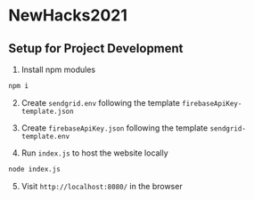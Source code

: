 # NewHacks2021

## Setup for Project Development
1. Install npm modules
```bash
npm i
```
2. Create ```sendgrid.env``` following the template ```firebaseApiKey-template.json```

3. Create ```firebaseApiKey.json``` following the template ```sendgrid-template.env```

4. Run ```index.js``` to host the website locally
```bash
node index.js
```

5. Visit ```http://localhost:8080/``` in the browser